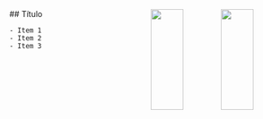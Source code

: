 

<div style="display: flex;">
  <div style="flex: 1;">
    ## Título
    
    - Item 1
    - Item 2
    - Item 3
  </div>
  
  <div style="flex: 1;">
    <img height="180em" width="48%" src="https://github-readme-stats.vercel.app/api?username=QueijoQualho&show_icons=true&theme=dracula&hide_border=true">
    <img height="180em" width="48%" src="https://github-readme-stats.vercel.app/api/top-langs/?username=QueijoQualho&layout=compact&theme=dracula&hide_border=true">
  </div>
</div>
